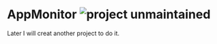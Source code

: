 AppMonitor ![project unmaintained](https://img.shields.io/badge/project-unmaintained-red.svg) 
========

Later I will creat another project to do it.
